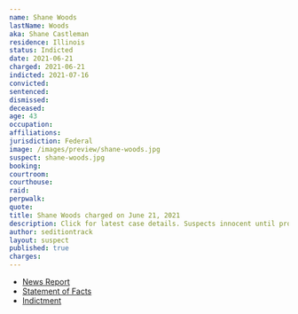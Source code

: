```yaml
---
name: Shane Woods
lastName: Woods
aka: Shane Castleman
residence: Illinois
status: Indicted
date: 2021-06-21
charged: 2021-06-21
indicted: 2021-07-16
convicted:
sentenced:
dismissed:
deceased:
age: 43
occupation:
affiliations:
jurisdiction: Federal
image: /images/preview/shane-woods.jpg
suspect: shane-woods.jpg
booking:
courtroom:
courthouse:
raid:
perpwalk:
quote:
title: Shane Woods charged on June 21, 2021
description: Click for latest case details. Suspects innocent until proven guilty.
author: seditiontrack
layout: suspect
published: true
charges:
---
```


- [News Report](https://www.nbcnews.com/news/us-news/illinois-man-charged-capitol-riot-first-accused-assaulting-media-member-n1272403)
- [Statement of Facts](https://www.justice.gov/usao-dc/case-multi-defendant/file/1405966/download)
- [Indictment](https://www.justice.gov/usao-dc/case-multi-defendant/file/1413656/download)
